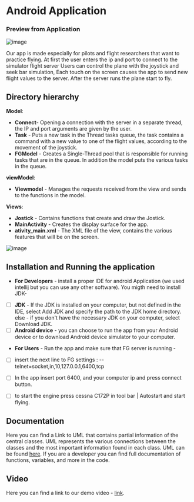 # 


# Android Application
### Preview from Application
![image](https://user-images.githubusercontent.com/72921611/122181129-bfe57d80-ce91-11eb-98de-e317eafdbf4e.png)

Our app is made especially for pilots and flight researchers that want to practice flying. 
At first the user enters the ip and port to connect to the simulator flight server
Users can control the plane with the joystick and seek bar simulation, 
Each touch on the screen causes the app to send new flight values to the server.
After the server runs the plane start to fly. 
## Directory hierarchy

**Model**:
 - **Connect**- Opening a connection with the server in a separate thread, the IP and port arguments are given by the user.
 - **Task** - Puts a new task in the Thread tasks queue, the task contains a command with a new value to one of the flight values, according to the movement of the joystick.
 - **FGModel** - Creates a Single-Thread pool that is responsible for running tasks that are in the queue. In addition the model puts the various tasks in the queue.
 
 **viewModel**:
- **Viewmodel** - Manages the requests received from the view and sends to the functions in the model. 

**Views**:
- **Jostick** - Contains functions that create and draw the Jostick. 
- **MainActivity** - Creates the display surface for the app. 
- **ativity_main.xml** - The XML file of the view, contains the various features that will be on the screen. 

![image](https://user-images.githubusercontent.com/72921611/122181632-35e9e480-ce92-11eb-90f8-0bfabee577e1.png)
## Installation and Running the application
 - **For Developers** - install a proper IDE for android Application (we used intellij but you can use any other software). You migth need to install JDK- 
 - [ ] **JDK** - If the JDK is installed on your computer, but not defined in the IDE, select Add JDK and specify the path to the JDK home directory.
  else - if you don't have the necessary JDK on your computer, select Download JDK.
  - [ ] **Android device** - you can choose to run the app from your Android device or to download Android device simulator to your computer. 
 
 - **For Users** -
 Run the app and make sure that FG server is running - 
 - [ ] insert the next line to FG settings :
  --telnet=socket,in,10,127.0.0.1,6400,tcp
 - [ ] In the app insert port 6400, and your computer ip and press connect button.
 - [ ] to start the engine press cessna C172P in tool bar | Autostart and start flying.
 
 
## Documentation
Here you can find a Link to UML that contains partial information of the central classes. UML represents the various connections between the classes and the most important information found in each class. UML can be found [here](https://lucid.app/lucidchart/ba91fbd1-3cd6-4dde-a4a0-7f6e889ce981/view). 
If you are a developer you can find full documentation of functions, variables, and more in the code.
## Video
Here you can find a link to our demo video - [link](https://youtu.be/BbjbQuLcp-E).
